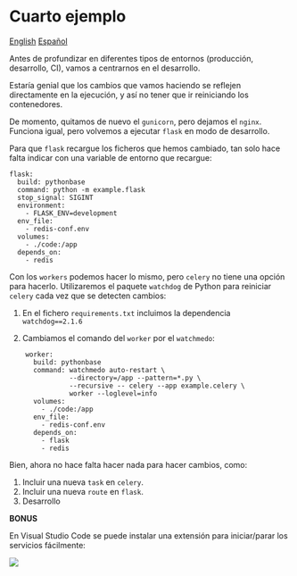 # Cuarto ejemplo

[English](README.md) [Español](README.es.md)

Antes de profundizar en diferentes tipos de entornos
(producción, desarrollo, CI), vamos a centrarnos en el
desarrollo.

Estaría genial que los cambios que vamos haciendo se
reflejen directamente en la ejecución, y así no tener
que ir reiniciando los contenedores.

De momento, quitamos de nuevo el `gunicorn`, pero dejamos
el `nginx`. Funciona igual, pero volvemos a ejecutar
`flask` en modo de desarrollo.

Para que `flask` recargue los ficheros que hemos
cambiado, tan solo hace falta indicar con una variable
de entorno que recargue:

    flask:
      build: pythonbase
      command: python -m example.flask
      stop_signal: SIGINT
      environment:
        - FLASK_ENV=development
      env_file:
        - redis-conf.env
      volumes:
        - ./code:/app
      depends_on:
        - redis

Con los `workers` podemos hacer lo mismo, pero `celery`
no tiene una opción para hacerlo. Utilizaremos el
paquete `watchdog` de Python para reiniciar `celery`
cada vez que se detecten cambios:

1. En el fichero `requirements.txt` incluimos la
   dependencia `watchdog==2.1.6`

2. Cambiamos el comando del `worker` por el `watchmedo`:

```
    worker:
      build: pythonbase
      command: watchmedo auto-restart \
               --directory=/app --pattern=*.py \
               --recursive -- celery --app example.celery \
               worker --loglevel=info
      volumes:
        - ./code:/app
      env_file:
        - redis-conf.env
      depends_on:
        - flask
        - redis
```

Bien, ahora no hace falta hacer nada para hacer cambios, como:

1. Incluir una nueva `task` en `celery`. 
1. Incluir una nueva `route` en `flask`.
1. Desarrollo

**BONUS**

En Visual Studio Code se puede instalar una extensión para
iniciar/parar los servicios fácilmente:

![](vscode-docker-menu.png)